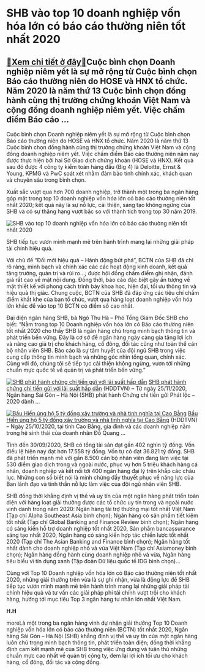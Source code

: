 SHB vào top 10 doanh nghiệp vốn hóa lớn có báo cáo thường niên tốt nhất 2020
============================================================================

[:gift:Xem chi tiết ở đây:gift:](https://hddtvn.com/shb-vao-top-10-doanh-nghiep-von-hoa-lon-co-bao-cao-thuong-nien-tot-nhat-2020/)Cuộc bình chọn Doanh nghiệp niêm yết là sự mở rộng từ Cuộc bình chọn Báo cáo thường niên do HOSE và HNX tổ chức. Năm 2020 là năm thứ 13 Cuộc bình chọn đồng hành cùng thị trường chứng khoán Việt Nam và cộng đồng doanh nghiệp niêm yết. Việc chấm điểm Báo cáo …
------------------------------------------------------------------------------------------------------------------------------------------------------------------------------------------------------------------------------------------------------------------


Cuộc bình chọn Doanh nghiệp niêm yết là sự mở rộng từ Cuộc bình chọn Báo cáo thường niên do HOSE và HNX tổ chức. Năm 2020 là năm thứ 13 Cuộc bình chọn đồng hành cùng thị trường chứng khoán Việt Nam và cộng đồng doanh nghiệp niêm yết. Việc chấm điểm Báo cáo thường niên năm nay được thực hiện bởi hai Sở Giao dịch chứng khoán (HOSE và HNX). Kết quả sau đó được 4 công ty kiểm toán hàng đầu (Big 4) là Deloitte, Ernst & Young, KPMG và PwC soát xét nhằm đảm bảo tính chính xác, khách quan và chuyên sâu trong bình chọn.


Xuất sắc vượt qua hơn 700 doanh nghiệp, trở thành một trong ba ngân hàng góp mặt trong top 10 doanh nghiệp vốn hóa lớn có báo cáo thường niên tốt nhất 2020; kết quả này là sự nỗ lực, cải thiện, sáng tạo không ngừng của SHB và có sự thăng hạng vượt bậc so với thành tích trong top 30 năm 2019.





![SHB vào top 10 doanh nghiệp vốn hóa lớn có báo cáo thường niên tốt nhất 2020](https://hddtvn.com/wp-content/uploads/2021/01/5029_anh_minh_hoa_1.jpg "SHB ĐƯỢC VINH DANH TRONG TOP 10 DOANH NGHIỆP VỐN HÓA LỚN CÓ BÁO CÁO THƯỜNG NIÊN TỐT NHẤT 2020")


SHB tiếp tục vươn mình mạnh mẽ trên hành trình mang lại những giải pháp tài chính hiệu quả.



Với chủ đề “Đổi mới hiệu quả – Hành động bứt phá”, BCTN của SHB đã chỉ rõ ràng, minh bạch và chính xác các các hoạt động kinh doanh, kết quả tăng trưởng, quản trị và rủi ro…; được hội đồng chấm điểm ghi nhận, đánh giá rất cao về mặt nội dung. Đồng thời, báo cáo đặc biệt gây ấn tượng về mặt thiết kế với phong cách trình bày khoa học, hiện đại, tối ưu thông tin và hiệu quả thị giác. Chung cuộc, BCTN của SHB đã đáp ứng các tiêu chí chấm điểm khắt khe của ban tổ chức, vượt qua hàng loạt doanh nghiệp vốn hóa lớn khác để vào top 10 BCTN có điểm số cao nhất.


Đại diện ngân hàng SHB, bà Ngô Thu Hà – Phó Tổng Giám Đốc SHB cho biết: “Nằm trong top 10 Doanh nghiệp vốn hóa lớn có Báo cáo thường niên tốt nhất 2020 cho thấy SHB là ngân hàng chú trọng minh bạch thông tin và phát triển bền vững. Đây là cơ sở để ngân hàng ngày càng gia tăng lợi ích và nâng cao giá trị cho khách hàng, cổ đông, đối tác cũng như toàn thể cán bộ nhân viên SHB. Báo cáo là sự tâm huyết của đội ngũ SHB trong việc cung cấp thông tin minh bạch và những góc nhìn tổng quan, chính xác. Cùng với đó, chúng tôi sẽ tiếp tục cải thiện không ngừng, vươn tới những chuẩn mực quốc tế về quản trị và phát triển bền vững.”





[![SHB phát hành chứng chỉ tiền gửi với lãi suất hấp dẫn](https://hddtvn.com/wp-content/uploads/2021/01/2548_Anh_1.jpg "SHB phát hành chứng chỉ tiền gửi với lãi suất hấp dẫn")](https://haiquanonline.com.vn/shb-phat-hanh-chung-chi-tien-gui-voi-lai-suat-hap-dan-138052.html "SHB phát hành chứng chỉ tiền gửi với lãi suất hấp dẫn") 
[SHB phát hành chứng chỉ tiền gửi với lãi suất hấp dẫn](https://haiquanonline.com.vn/shb-phat-hanh-chung-chi-tien-gui-voi-lai-suat-hap-dan-138052.html "SHB phát hành chứng chỉ tiền gửi với lãi suất hấp dẫn") 
(HDDTVN) – Từ ngày 25/11/2020, Ngân hàng Sài Gòn – Hà Nội (SHB) phát hành Chứng chỉ tiền gửi Phát lộc – 2020 dành …









[![Bầu Hiển ủng hộ 5 tỷ đồng xây trường và nhà tình nghĩa tại Cao Bằng](https://hddtvn.com/wp-content/uploads/2021/01/3645_Anh_3.jpg "Bầu Hiển ủng hộ 5 tỷ đồng xây trường và nhà tình nghĩa tại Cao Bằng")](https://haiquanonline.com.vn/bau-hien-ung-ho-5-ty-dong-xay-truong-va-nha-tinh-nghia-tai-cao-bang-135945.html "Bầu Hiển ủng hộ 5 tỷ đồng xây trường và nhà tình nghĩa tại Cao Bằng") 
[Bầu Hiển ủng hộ 5 tỷ đồng xây trường và nhà tình nghĩa tại Cao Bằng](https://haiquanonline.com.vn/bau-hien-ung-ho-5-ty-dong-xay-truong-va-nha-tinh-nghia-tai-cao-bang-135945.html "Bầu Hiển ủng hộ 5 tỷ đồng xây trường và nhà tình nghĩa tại Cao Bằng") 
(HDDTVN) – Ngày 25/10/2020, tại tỉnh Cao Bằng, gia đình và các doanh nghiệp nằm trong hệ sinh thái của doanh nhân Đỗ Quang …






Tính đến 30/09/2020, SHB có tổng tài sản đạt gần 402 nghìn tỷ đồng. Vốn điều lệ hiện nay đạt hơn 17.558 tỷ đồng. Vốn tự có đạt 36.821 tỷ đồng. SHB đã phát triển mạnh mẽ với gần 8.500 cán bộ nhân viên đang làm việc tại 530 điểm giao dịch trong và ngoài nước, phục vụ hơn 5 triệu khách hàng cá nhân, doanh nghiệp và kết nối tới 400 ngân hàng đại lý trên khắp các châu lục. Những con số biết nói là minh chứng đầy thuyết phục về năng lực của Ban lãnh đạo và tinh thần nỗ lực làm việc của đội ngũ nhân viên SHB.


SHB đồng thời khẳng định vị thế và uy tín của một ngân hàng phát triển toàn diện với hàng loạt giải thưởng được các tổ chức uy tín trong và ngoài nước vinh danh trong năm 2020: Ngân hàng tài trợ thương mại tốt nhất Việt Nam (Tạp chí Alpha Southeast Asia bình chọn); Ngân hàng có sản phẩm tiết kiệm tốt nhất (Tạp chí Global Banking and Finance Review bình chọn); Ngân hàng có sáng kiến hỗ trợ doanh nghiệp tốt nhất 2020, Sản phẩm bancassurance sáng tạo nhất 2020, Ngân hàng có sáng kiến hợp tác chiến lược tốt nhất 2020 (Tạp chí The Asian Banking and Finance bình chọn); Ngân hàng tốt nhất dành cho doanh nghiệp nhỏ và vừa Việt Nam (Tạp chí Asiamoney bình chọn); Ngân hàng đồng hành cùng doanh nghiệp nhỏ và vừa, Ngân hàng tiêu biểu vì tín dụng xanh (Tập đoàn Dữ liệu quốc tế IDG bình chọn)…


Cùng với Top 10 Doanh nghiệp vốn hóa lớn có Báo cáo thường niên tốt nhất 2020, những giải thưởng trên vừa là sự ghi nhận, vừa là động lực để SHB tiếp tục vươn mình mạnh mẽ trên hành trình mang lại những giải pháp tài chính hiệu quả và tư vấn các giải pháp phi tài chính vượt trội cho khách hàng, hướng tới mục tiêu Top 3 ngân hàng tư nhân lớn nhất Việt Nam.




**H.H**



moreLà một trong ba ngân hàng vinh dự nhận giải thưởng Top 10 Doanh nghiệp vốn hóa lớn có báo cáo thường niên (BCTN) tốt nhất 2020, Ngân hàng Sài Gòn – Hà Nội (SHB) khẳng định vị thế và uy tín của một ngân hàng luôn chú trọng minh bạch thông tin, phát triển toàn diện; đồng thời khẳng định cam kết mạnh mẽ của SHB trong việc ứng dụng và tuân thủ những chuẩn mực cao nhất về quản trị công ty, đem lại lợi ích tối ưu cho khách hàng, cổ đông, đối tác và cộng đồng.

